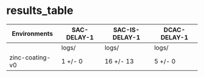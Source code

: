 # results_table
| Environments  |SAC-DELAY-1|SAC-IS-DELAY-1|DCAC-DELAY-1|
|---------------|-----------|--------------|------------|
|               |logs/      |logs/         |logs/       |
|zinc-coating-v0|1 +/- 0    |16 +/- 13     |5 +/- 0     |
